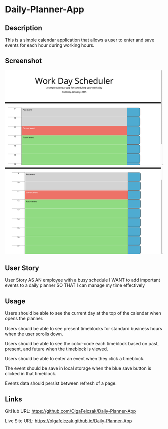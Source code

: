 # Daily-Planner-App

## Description

This is a simple calendar application that allows a user to enter and save events for each hour during working hours.

## Screenshot

![Top page view](/assets/Screenshot/Screenshot1.png)
![Bottom page vie2](/assets/Screenshot/Screenshot2.png)

## User Story

User Story
AS AN employee with a busy schedule
I WANT to add important events to a daily planner
SO THAT I can manage my time effectively

## Usage

Users should be able to see the current day at the top of the calendar when opens the planner.

Users should be able to see present timeblocks for standard business hours when the user scrolls down.

Users should be able to see the color-code each timeblock based on past, present, and future when the timeblock is viewed.

Users should be able to enter an event when they click a timeblock.

The event should be save in local storage when the blue save button is clicked in that timeblock.

Events data should persist between refresh of a page.

## Links

GitHub URL: https://github.com/OlgaFelczak/Daily-Planner-App

Live Site URL: https://olgafelczak.github.io/Daily-Planner-App
